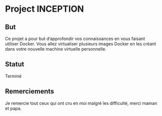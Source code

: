 # Project INCEPTION

## But
Ce projet a pour but d’approfondir vos connaissances en vous faisant utiliser Docker.
Vous allez virtualiser plusieurs images Docker en les créant dans votre nouvelle machine
virtuelle personnelle.

## Statut
Terminé

## Remerciements
Je remercie tout ceux qui ont cru en moi malgré les difficulté, merci maman et papa.
